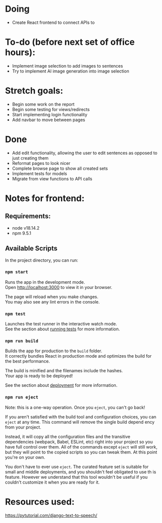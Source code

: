 # Doing
- Create React frontend to connect APIs to

# To-do (before next set of office hours):
- Implement image selection to add images to sentences
- Try to implement AI image generation into image selection

# Stretch goals:
- Begin some work on the report
- Begin some testing for views/redirects
- Start implementing login functionality
- Add navbar to move between pages

# Done
- Add edit functionality, allowing the user to edit sentences as opposed to just creating them
- Reformat pages to look nicer
- Complete browse page to show all created sets
- Implement tests for models
- Migrate from view functions to API calls

# Notes for frontend:
## Requirements:
- node v18.14.2
- npm 9.5.1

## Available Scripts

In the project directory, you can run:

### `npm start`

Runs the app in the development mode.\
Open [http://localhost:3000](http://localhost:3000) to view it in your browser.

The page will reload when you make changes.\
You may also see any lint errors in the console.

### `npm test`

Launches the test runner in the interactive watch mode.\
See the section about [running tests](https://facebook.github.io/create-react-app/docs/running-tests) for more information.

### `npm run build`

Builds the app for production to the `build` folder.\
It correctly bundles React in production mode and optimizes the build for the best performance.

The build is minified and the filenames include the hashes.\
Your app is ready to be deployed!

See the section about [deployment](https://facebook.github.io/create-react-app/docs/deployment) for more information.

### `npm run eject`

Note: this is a one-way operation. Once you `eject`, you can't go back!

If you aren't satisfied with the build tool and configuration choices, you can `eject` at any time. This command will remove the single build depend    ency from your project.

Instead, it will copy all the configuration files and the transitive dependencies (webpack, Babel, ESLint, etc) right into your project so you have     full control over them. All of the commands except `eject` will still work, but they will point to the copied scripts so you can tweak them. At this     point you're on your own.

You don't have to ever use `eject`. The curated feature set is suitable for small and middle deployments, and you shouldn't feel obligated to use th    is feature. However we understand that this tool wouldn't be useful if you couldn't customize it when you are ready for it.

# Resources used:
https://pytutorial.com/django-text-to-speech/

